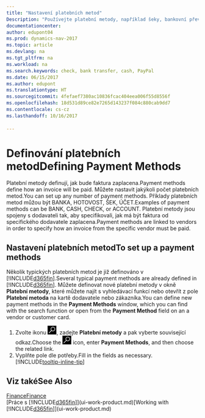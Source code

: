 ```yaml
---
title: "Nastavení platebních metod"
Description: "Používejte platební metody, například šeky, bankovní převod, hotovost nebo PayPal, abyste definovali, jak bude zaplacena faktura."
documentationcenter: 
author: edupont04
ms.prod: dynamics-nav-2017
ms.topic: article
ms.devlang: na
ms.tgt_pltfrm: na
ms.workload: na
ms.search.keywords: check, bank transfer, cash, PayPal
ms.date: 06/15/2017
ms.author: edupont
ms.translationtype: HT
ms.sourcegitcommit: 4fefaef7380ac10836fcac404eea006f55d8556f
ms.openlocfilehash: 18d531d89ce82e7265d143237f084c880cab9dd7
ms.contentlocale: cs-cz
ms.lasthandoff: 10/16/2017

---
```

# <a name="defining-payment-methods"></a><span data-ttu-id="b8601-103">Definování platebních metod</span><span class="sxs-lookup"><span data-stu-id="b8601-103">Defining Payment Methods</span></span>
<span data-ttu-id="b8601-104">Platební metody definují, jak bude faktura zaplacena.</span><span class="sxs-lookup"><span data-stu-id="b8601-104">Payment methods define how an invoice will be paid.</span></span> <span data-ttu-id="b8601-105">Můžete nastavit jakýkoli počet platebních metod.</span><span class="sxs-lookup"><span data-stu-id="b8601-105">You can set up any number of payment methods.</span></span> <span data-ttu-id="b8601-106">Příklady platebních metod můžou být BANKA, HOTOVOST, ŠEK, ÚČET.</span><span class="sxs-lookup"><span data-stu-id="b8601-106">Examples of payment methods can be BANK, CASH, CHECK, or ACCOUNT.</span></span>
<span data-ttu-id="b8601-107">Platební metody jsou spojeny s dodavateli tak, aby specifikovali, jak má být faktura od specifického dodavatele zaplacena.</span><span class="sxs-lookup"><span data-stu-id="b8601-107">Payment methods are linked to vendors in order to specify how an invoice from the specific vendor must be paid.</span></span>

## <a name="to-set-up-a-payment-methods"></a><span data-ttu-id="b8601-108">Nastavení platebních metod</span><span class="sxs-lookup"><span data-stu-id="b8601-108">To set up a payment methods</span></span>
<span data-ttu-id="b8601-109">Několik typických platebních metod je již definováno v [!INCLUDE[d365fin](includes/d365fin_md.md)].</span><span class="sxs-lookup"><span data-stu-id="b8601-109">Several typical payment methods are already defined in [!INCLUDE[d365fin](includes/d365fin_md.md)].</span></span> <span data-ttu-id="b8601-110">Můžete definovat nové platební metody v okně **Platební metody**, které můžete najít s vyhledávací funkcí nebo otevřít z pole **Platební metoda** na kartě dodavatele nebo zákazníka.</span><span class="sxs-lookup"><span data-stu-id="b8601-110">You can define new payment methods in the **Payment Methods** window, which you can find with the search function or open from the **Payment Method** field on an a vendor or customer card.</span></span>
1. <span data-ttu-id="b8601-111">Zvolte ikonu ![Vyhledat stránku nebo sestavu](media/ui-search/search_small.png "Ikona Vyhledat stránku nebo sestavu"), zadejte **Platební metody** a pak vyberte související odkaz.</span><span class="sxs-lookup"><span data-stu-id="b8601-111">Choose the ![Search for Page or Report](media/ui-search/search_small.png "Search for Page or Report icon") icon, enter **Payment Methods**, and then choose the related link.</span></span>
2. <span data-ttu-id="b8601-112">Vyplňte pole dle potřeby.</span><span class="sxs-lookup"><span data-stu-id="b8601-112">Fill in the fields as necessary.</span></span> [!INCLUDE[tooltip-inline-tip](includes/tooltip-inline-tip_md.md)]

## <a name="see-also"></a><span data-ttu-id="b8601-113">Viz také</span><span class="sxs-lookup"><span data-stu-id="b8601-113">See Also</span></span>
[<span data-ttu-id="b8601-114">Finance</span><span class="sxs-lookup"><span data-stu-id="b8601-114">Finance</span></span>](finance.md)  
<span data-ttu-id="b8601-115">[Práce s [!INCLUDE[d365fin](includes/d365fin_md.md)]](ui-work-product.md)</span><span class="sxs-lookup"><span data-stu-id="b8601-115">[Working with [!INCLUDE[d365fin](includes/d365fin_md.md)]](ui-work-product.md)</span></span>  

